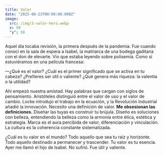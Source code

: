 ```yaml
---
title: Valor
date: "2025-08-23T00:00:00.000Z"
image:
  src: /img/3-valor-hero.webp
  x: 50
  "y": 50
---
```


Aquel día tocaba revisión, la primera después de la pandemia. Fue cuando conocí
en la sala de espera a Isabel, la matriarca de una bodega gaditana con el don de
elevarte. Vio que estaba leyendo sobre polisemia. Como si estuviéramos en una
película francesa:

—¿Qué es el valor? ¿Cuál es el primer significado que se activa en tu cabeza?
¿Prefieres ser útil o valiente? ¿Qué genera más riqueza: la valentía o la
utilidad?

Ahí empezó nuestra amistad. Hay palabras que cargan con siglos de pensamiento.
Aristóteles distinguió entre el valor de uso y el valor de cambio. Locke
introdujo el trabajo en la ecuación, y la Revolución Industrial añadió la
innovación. Necesito una definición de valor. **Me obsesionan las
definiciones.** Diseñar las tuyas es construir tu brújula. Diseño es soluciones
con belleza, entendiendo la belleza como la armonía entre ética, estética y
estrategia. Marca es el aura percibida de valor, diferenciación y vinculación.
La cultura es la coherencia constante sistematizada.

¿Cuál es tu valor en el mundo? Todo aquello que sea tu raíz y horizonte. Todo
aquello destinado a permanecer y trascender. Tu valor es tu esencia. Ayer me
llamó el hijo de Isabel. No sufrió. Fue útil y valiente.
